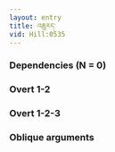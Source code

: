 ```yaml
---
layout: entry
title: འཆུརད་
vid: Hill:0535
---
```

### Dependencies (N = 0)


### Overt 1-2


### Overt 1-2-3


### Oblique arguments
